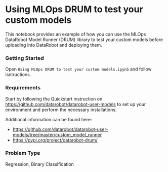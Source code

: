 # Using MLOps DRUM to test your custom models

This notebook provides an example of how you can use the MLOps DataRobot Model Runner (DRUM) library to test your custom models before uploading into DataRobot and deploying them.

### Getting Started
Open `Using MLOps DRUM to test your custom models.ipynb` and follow isntructions.

### Requirements

Start by following the Quickstart instruction on https://github.com/datarobot/datarobot-user-models to set up your environment and perform the necessary installations.   

Additional information can be found here:  
- https://github.com/datarobot/datarobot-user-models/tree/master/custom_model_runner
- https://pypi.org/project/datarobot-drum/

### Problem Type
Regression, Binary Classification